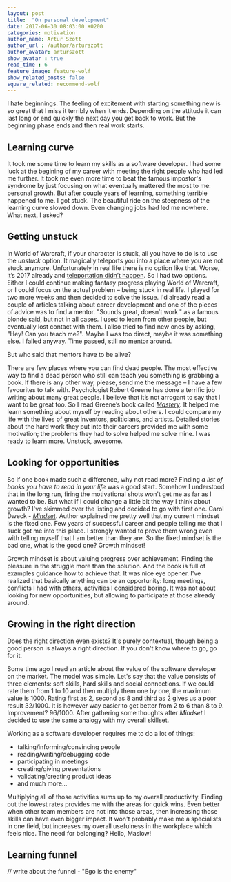 ```yaml
---
layout: post
title:  "On personal development"
date: 2017-06-30 08:03:00 +0200
categories: motivation
author_name: Artur Szott
author_url : /author/arturszott
author_avatar: arturszott
show_avatar : true
read_time : 6
feature_image: feature-wolf
show_related_posts: false
square_related: recommend-wolf
---
```


I hate beginnings. The feeling of excitement with starting something new is so great that I miss it terribly when it ends. Depending on the attitude it can last long or end quickly the next day you get back to work. But the beginning phase ends and then real work starts.

## Learning curve

It took me some time to learn my skills as a software developer. I had some luck at the begining of my career with meeting the right people who had led me further. It took me even more time to beat the famous impostor's syndrome by just focusing on what eventually mattered the most to me: personal growth. But after couple years of learning, something terrible happened to me. I got stuck. The beautiful ride on the steepness of the learning curve slowed down. Even changing jobs had led me nowhere. What next, I asked?

## Getting unstuck

In World of Warcraft, if your character is stuck, all you have to do is to use the *unstuck* option. It magically teleports you into a place where you are not stuck anymore. Unfortunately in real life there is no option like that. Worse, it’s 2017 already and [teleportation didn’t happen][teleportation]. So I had two options. Either I could continue making fantasy progress playing World of Warcraft, or I could focus on the actual problem – being stuck in real life. I played for two more weeks and then decided to solve the issue. I'd already read a couple of articles talking about career development and one of the pieces of advice was to find a mentor. "Sounds great, doesn’t work." as a famous blonde said, but not in all cases. I used to learn from other people, but eventually lost contact with them. I allso tried to find new ones by asking, "Hey! Can you teach me?". Maybe I was too direct, maybe it was something else. I failed anyway. Time passed, still no mentor around.

But who said that mentors have to be alive?

There are few places where you can find dead people. The most effective way to find a dead person who still can teach you something is grabbing a book. If there is any other way, please, send me the message – I have a few favourites to talk with. Psychologist Robert Greene has done a terrific job writing about many great people. I believe that it’s not arrogant to say that I want to be great too. So I read Greene’s book called [*Mastery*][mastery]. It helped me learn something about myself by reading about others. I could compare my life with the lives of great inventors, politicians, and artists. Detailed stories about the hard work they put into their careers provided me with some motivation; the problems they had to solve helped me solve mine. I was ready to learn more. Unstuck, awesome.

## Looking for opportunities

So if one book made such a difference, why not read more? Finding *a list of books you have to read in your life* was a good start. Somehow I understood that in the long run, firing the motivational shots won't get me as far as I wanted to be. But what if I could change a little bit the way I think about growth? I've skimmed over the listing and decided to go with first one. Carol Dweck - [*Mindset*][mindset]. Author explained me pretty well that my current mindset is the fixed one. Few years of successful career and people telling me that I suck got me into this place. I strongly wanted to prove them wrong even with telling myself that I am better than they are. So the fixed mindset is the bad one, what is the good one? Growth mindset!
 
 Growth mindset is about valuing progress over achievement. Finding the pleasure in the struggle more than the solution. And the book is full of examples guidance how to achieve that. It was nice eye opener. I've realized that basically anything can be an opportunity: long meetings, conflicts I had with others, activities I considered boring. It was not about looking for new opportunities, but allowing to participate at those already around.
 
 ## Growing in the right direction
 
 Does the right direction even exists? It's purely contextual, though being a good person is always a right direction. If you don't know where to go, go for it.
 
 Some time ago I read an article about the value of the software developer on the market. The model was simple. Let's say that the value consists of three elements: soft skills, hard skills and social connections. If we could rate them from 1 to 10 and then multiply them one by one, the maximum value is 1000. Rating first as 2, second as 8 and third as 2 gives us a poor result 32/1000. It is however way easier to get better from 2 to 6 than 8 to 9. Improvement? 96/1000. After gathering some thoughts after *Mindset* I decided to use the same analogy with my overall skillset. 
 
 Working as a software developer requires me to do a lot of things:
 
  - talking/informing/convincing people
  - reading/writing/debugging code
  - participating in meetings
  - creating/giving presentations
  - validating/creating product ideas
  - and much more...
  
  Multiplying all of those activities sums up to my overall productivity. Finding out the lowest rates provides me with the areas for quick wins. Even better when other team members are not into those areas, then increasing those skills can have even bigger impact. It won't probably make me a specialists in one field, but increases my overall usefulness in the workplace which feels nice. The need for belonging? Hello, Maslow!
  
  ## Learning funnel
  
  // write about the funnel - "Ego is the enemy"
  
  
  
  [teleportation]: https://phys.org/news/2013-08-teleportation-easierbut.html
  [mindset]: https://www.goodreads.com/book/show/40745.Mindset
  [mastery]: https://www.goodreads.com/book/show/13589182-mastery
  [ego]: https://www.goodreads.com/book/show/27036528-ego-is-the-enemy
 
 






